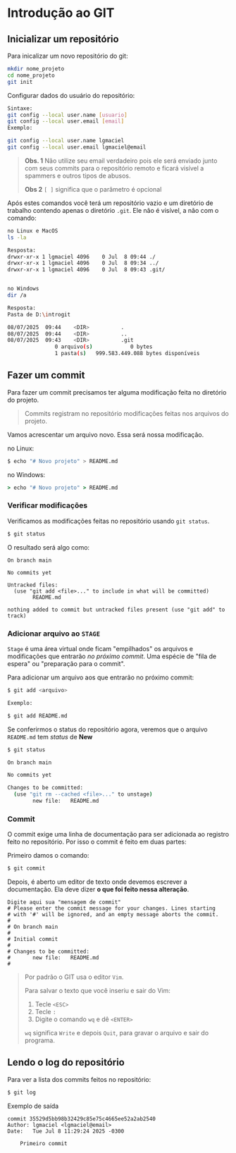 # Introdução ao GIT

## Inicializar um repositório

Para inicalizar um novo repositório do git:

```bash
mkdir nome_projeto
cd nome_projeto
git init
```
Configurar dados do usuário do repositório:

```bash
Sintaxe:
git config --local user.name [usuario]
git config --local user.email [email]
Exemplo:

git config --local user.name lgmaciel
git config --local user.email lgmaciel@email
```
> **Obs. 1** Não utilize seu email verdadeiro pois ele será enviado junto com seus commits para o repositório remoto e ficará visível a spammers e outros tipos de abusos.
>
> **Obs 2** `[ ]` significa que o parâmetro é opcional

Após estes comandos você terá um repositório vazio e um diretório de trabalho contendo apenas o diretório `.git`. Ele não é visível, a não com o comando:

```bash
no Linux e MacOS
ls -la

Resposta:
drwxr-xr-x 1 lgmaciel 4096    0 Jul  8 09:44 ./       
drwxr-xr-x 1 lgmaciel 4096    0 Jul  8 09:34 ../      
drwxr-xr-x 1 lgmaciel 4096    0 Jul  8 09:43 .git/   


no Windows
dir /a

Resposta:
Pasta de D:\introgit

08/07/2025  09:44    <DIR>          .
08/07/2025  09:44    <DIR>          ..
08/07/2025  09:43    <DIR>          .git
               0 arquivo(s)            0 bytes
               1 pasta(s)   999.583.449.088 bytes disponíveis
```

## Fazer um commit

Para fazer um commit precisamos ter alguma modificação feita no diretório do projeto. 

> Commits registram no repositório modificações feitas nos arquivos do projeto.

Vamos acrescentar um arquivo novo. Essa será nossa modificação.

no Linux:
```bash
$ echo "# Novo projeto" > README.md
```

no Windows:
```cmd
> echo "# Novo projeto" > README.md
```

### Verificar modificações 

Verificamos as modificações feitas no repositório usando `git status`.

```bash
$ git status
```

O resultado será algo como:

```
On branch main

No commits yet

Untracked files:
  (use "git add <file>..." to include in what will be committed)
        README.md

nothing added to commit but untracked files present (use "git add" to track)
```

### Adicionar arquivo ao `STAGE`

`Stage` é uma área virtual onde ficam "empilhados" os arquivos e modificações que entrarão *no próximo commit*. Uma espécie de "fila de espera" ou "preparação para o commit".

Para adicionar um arquivo aos que entrarão no próximo commit:

```bash
$ git add <arquivo>

Exemplo:

$ git add README.md
```

Se conferirmos o status do repositório agora, veremos que o arquivo `README.md` tem *status* de **New**

```bash
$ git status

On branch main

No commits yet

Changes to be committed:
  (use "git rm --cached <file>..." to unstage)
        new file:   README.md
```

### Commit

O commit exige uma linha de documentação para ser adicionada ao registro feito no repositório. Por isso o commit é feito em duas partes:

Primeiro damos o comando:
```bash
$ git commit
```

Depois, é aberto um editor de texto onde devemos escrever a documentação. Ela deve dizer **o que foi feito nessa alteração**.

```
Digite aqui sua "mensagem de commit"
# Please enter the commit message for your changes. Lines starting
# with '#' will be ignored, and an empty message aborts the commit.
#
# On branch main
#
# Initial commit
#
# Changes to be committed:
#       new file:   README.md
#

```

> Por padrão o GIT usa o editor `Vim`.
>
> Para salvar o texto que você inseriu e sair do Vim:
> 1. Tecle `<ESC>`
> 1. Tecle `:`
> 1. Digite o comando `wq` e dê `<ENTER>`
>
> `wq` significa `Write` e depois `Quit`, para gravar o arquivo e sair do programa.

## Lendo o log do repositório

Para ver a lista dos commits feitos no repositório:

```bash
$ git log
```

Exemplo de saída

```
commit 35529d5bb98b32429c85e75c4665ee52a2ab2540
Author: lgmaciel <lgmaciel@email>
Date:   Tue Jul 8 11:29:24 2025 -0300

    Primeiro commit

```